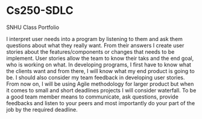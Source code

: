 # Cs250-SDLC
SNHU Class Portfolio


I interpret user needs into a program by listening to them and ask them questions about what they really want. From their answers I create user stories about the features/components or changes that needs to be implement. User stories allow the team to know their taks and the end goal, who is working on what.
In developing programs, I first have to know what the clients want and from there, I will know what my end product is going to be. I should also consider my team feedback in developing user stories. From now on, I will be using Agile methodology for larger product but when it comes to small and short deadlines projects I will consider waterfall.
To be a good team member means to communicate, ask questions, provide feedbacks and listen to your peers and most importantly do your part of the job by the required deadline. 
